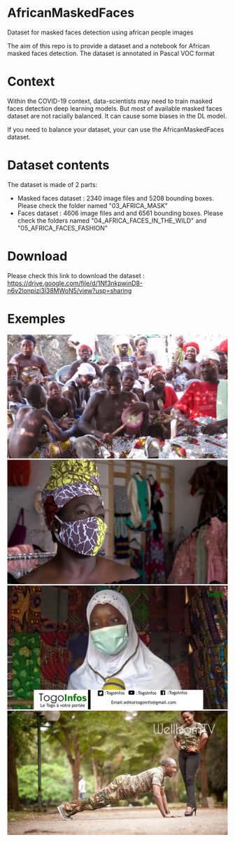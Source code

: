 # AfricanMaskedFaces
Dataset for masked faces detection using african people images

The aim of this repo is to provide a dataset and a notebook for African masked faces detection. The dataset is annotated in Pascal VOC format

# Context
Within the COVID-19 context, data-scientists may need to train masked faces detection deep learning models. But most of available masked faces dataset are not racially balanced. It can cause some biases in the DL model.

If you need to balance your dataset, your can use the AfricanMaskedFaces dataset.

# Dataset contents
The dataset is made of 2 parts:
- Masked faces dataset :  2340 image files and 5208 bounding boxes. Please check the folder named "03_AFRICA_MASK"
- Faces dataset : 4606 image files and and 6561 bounding boxes. Please check the folders named "04_AFRICA_FACES_IN_THE_WILD" and "05_AFRICA_FACES_FASHION"

# Download
Please check this link to download the dataset : https://drive.google.com/file/d/1Nf3nkpwinD8-n6v2lonpizi3l38MWoN5/view?usp=sharing

# Exemples
![alt text](https://github.com/archiducarmel/AfricanMaskedFaces/blob/master/github/Africa_8.jpg?raw=true)
![alt text](https://github.com/archiducarmel/AfricanMaskedFaces/blob/master/github/Africa_Mask_60.jpg?raw=true)
![alt text](https://github.com/archiducarmel/AfricanMaskedFaces/blob/master/github/Africa_Mask_212.jpg?raw=true)
![alt text](https://github.com/archiducarmel/AfricanMaskedFaces/blob/master/github/AfricaFashion_601.jpg?raw=true)



